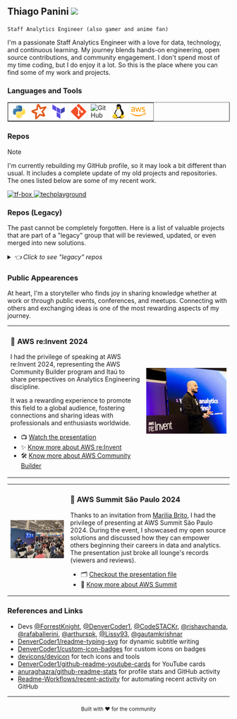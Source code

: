 ## Thiago Panini <a href="https://www.gautamkrishnar.com/"><img src="https://media.giphy.com/media/hvRJCLFzcasrR4ia7z/giphy.gif" width="5%"></a>

`Staff Analytics Engineer (also gamer and anime fan)`

I'm a passionate Staff Analytics Engineer with a love for data, technology, and continuous learning. My journey blends hands-on engineering, open source contributions, and community engagement. I don't spend most of my time coding, but I do enjoy it a lot. So this is the place where you can find some of my work and projects.

### Languages and Tools

<table border="1" cellspacing="0" cellpadding="0">
  <tr>
    <td style="border: 1";>
      <img align="left" alt="Python" width="35px" style="padding-right:10px;" src="https://raw.githubusercontent.com/devicons/devicon/master/icons/python/python-original.svg"/>
      <img align="left" alt="Spark" width="35px" style="padding-right:10px;" src="https://raw.githubusercontent.com/devicons/devicon/6910f0503efdd315c8f9b858234310c06e04d9c0/icons/apachespark/apachespark-original.svg"/>
      <img align="left" alt="Terraform" width="35px" style="padding-right:10px;" src="https://raw.githubusercontent.com/devicons/devicon/master/icons/terraform/terraform-original.svg"/>
      <img align="left" alt="Git" width="35px" style="padding-right:10px;" src="https://raw.githubusercontent.com/devicons/devicon/master/icons/git/git-original.svg"/>
      <img align="left" alt="GitHub" width="35px" style="padding-right:10px;" src="https://user-images.githubusercontent.com/3369400/139447912-e0f43f33-6d9f-45f8-be46-2df5bbc91289.png"/>
      <img align="left" alt="Linux" width="35px" style="padding-right:10px;" src="https://raw.githubusercontent.com/devicons/devicon/master/icons/linux/linux-original.svg"/>
      <img align="left" alt="AWS" width="35px" style="padding-right:10px;" src="https://raw.githubusercontent.com/devicons/devicon/6910f0503efdd315c8f9b858234310c06e04d9c0/icons/amazonwebservices/amazonwebservices-plain-wordmark.svg"/>
    </td>
  </tr>
</table>

### Repos

>[!NOTE]
> I'm currently rebuilding my GitHub profile, so it may look a bit different than usual. It includes a complete update of my old projects and repositories. The ones listed below are some of my recent work.

<p align="left">

  <a href="https://github.com/ThiagoPanini/tfbox">
    <img width="278" src="https://denvercoder1-github-readme-stats.vercel.app/api/pin/?username=ThiagoPanini&repo=tfbox&theme=transparent&hide_border=false" alt="tf-box">
  </a>

  <a href="https://github.com/ThiagoPanini/tech-playground">
    <img width="278" src="https://denvercoder1-github-readme-stats.vercel.app/api/pin/?username=ThiagoPanini&repo=tech-playground&theme=transparent&hide_border=false" alt="techplayground">
  </a>  
       
</p>


### Repos (Legacy)

The past cannot be completely forgotten. Here is a list of valuable projects that are part of a "legacy" group that will be reviewed, updated, or even merged into new solutions.

<details>
  <summary><i>👈 Click to see "legacy" repos</i></summary>
<br />
<p align="left">

  <a href="https://github.com/ThiagoPanini/datadelivery">
    <img width="278" src="https://denvercoder1-github-readme-stats.vercel.app/api/pin/?username=ThiagoPanini&repo=terraglue&theme=transparent&hide_border=false" alt="terraglue">
  </a>

  <a href="https://github.com/ThiagoPanini/pynvest">
    <img width="278" src="https://denvercoder1-github-readme-stats.vercel.app/api/pin/?username=ThiagoPanini&repo=pynvest&theme=transparent&hide_border=false" alt="pynvest">
  </a>

  <a href="https://github.com/ThiagoPanini/pynvest-tools">
    <img width="278" src="https://denvercoder1-github-readme-stats.vercel.app/api/pin/?username=ThiagoPanini&repo=pynvest-tools&theme=transparent&hide_border=false" alt="pynvest">
  </a>

  <a href="https://github.com/ThiagoPanini/terraglue">
    <img width="278" src="https://denvercoder1-github-readme-stats.vercel.app/api/pin/?username=ThiagoPanini&repo=terraglue&theme=transparent&hide_border=false" alt="terraglue">
  </a>

  <a href="https://github.com/ThiagoPanini/sparksnake">
    <img width="278" src="https://denvercoder1-github-readme-stats.vercel.app/api/pin/?username=ThiagoPanini&repo=sparksnake&theme=transparent&hide_border=false" alt="sparksnake">
  </a>

  <a href="https://github.com/ThiagoPanini/cloudgeass">
    <img width="278" src="https://denvercoder1-github-readme-stats.vercel.app/api/pin/?username=ThiagoPanini&repo=cloudgeass&theme=transparent&hide_border=false" alt="cloudgeass">
  </a>
       
</p>

<a href="https://github.com/ThiagoPanini?tab=repositories&sort=stargazers">
  <img alt="All Repositories" title="All Repositories" src="https://custom-icon-badges.demolab.com/badge/-Click to see more-1F222E?style=for-the-badge&logoColor=white&logo=repo"/>
</a>

</details>

### Public Appearences

At heart, I'm a storyteller who finds joy in sharing knowledge whether at work or through public events, conferences, and meetups. Connecting with others and exchanging ideas is one of the most rewarding aspects of my journey.

<table border="0" cellspacing="0" cellpadding="0">
  <tr>
    <td style="border: 0";>
      <h3>🎤 AWS re:Invent 2024</h3>  
      <p>
        I had the privilege of speaking at AWS re:Invent 2024, representing the AWS Community Builder program and Itaú to share perspectives on Analytics Engineering discipline. 
      </p>
      <p>
        It was a rewarding experience to promote this field to a global audience, fostering connections and sharing ideas with professionals and enthusiasts worldwide.
      </p>
      <ul>
        <li>
          📺 <a href="https://www.youtube.com/channel/UCzmXzz_VR0Li8-YOvWN_t3g">Watch the presentation</a>
        </li>
        <li>
          ✨ <a href="https://reinvent.awsevents.com/">Know more about AWS re:Invent</a>
        </li>
        <li>
          🛠️ <a href="https://builder.aws.com/connect/community/community-builders">Know more about AWS Community Builder</a>
        </li>
      </ul>
    </td>
    <td style="border: 0";>
      <img width="1000" src="https://github.com/ThiagoPanini/ThiagoPanini/blob/main/assets/reinvent-speaker.jpeg?raw=true" />
    </td>
  </tr>
</table>

<table border="0" cellspacing="0" cellpadding="0">
  <tr>
    <td style="border: 0";>
      <img width="1000" src="https://github.com/ThiagoPanini/ThiagoPanini/blob/main/assets/aws-summit-2024-v4.jpeg?raw=true" />
    </td>
    <td style="border: 0";>
      <h3>🎤 AWS Summit São Paulo 2024</h3>  
      <p>
        Thanks to an invitation from <a href="https://www.linkedin.com/in/mariliabrito/">Marilia Brito</a>, I had the privilege of presenting at AWS Summit São Paulo 2024. During the event, I showcased my open source solutions and discussed how they can empower others beginning their careers in data and analytics. The presentation just broke all lounge's records (viewers and reviews).
      </p>
      <ul>
        <li>
          🗂️ <a href="https://github.com/ThiagoPanini/panini-tech-stories/blob/main/terraform/terraform-aws-analytics-v2.pptx">Checkout the presentation file</a>
        </li>
        <li>
          📌 <a href="https://aws.amazon.com/pt/events/summits/sao-paulo/">Know more about AWS Summit</a>
        </li>
      </ul>
    </td>
  </tr>
</table>


### References and Links
   
- Devs [@ForrestKnight](https://github.com/forrestknight), [@DenverCoder1](https://github.com/DenverCoder1), [@CodeSTACKr](https://github.com/codeSTACKr), [@rishavchanda](https://github.com/rishavchanda), [@rafaballerini](https://github.com/rafaballerini), [@arthurspk](https://github.com/arthurspk), [@Lissy93](https://github.com/Lissy93), [@gautamkrishnar](https://github.com/gautamkrishnar)
- [DenverCoder1/readme-typing-svg](https://github.com/DenverCoder1/readme-typing-svg) for dynamic subtitle writing
- [DenverCoder1/custom-icon-badges](https://github.com/DenverCoder1/custom-icon-badges) for custom icons on badges
- [devicons/devicon](https://github.com/devicons/devicon) for tech icons and tools
- [DenverCoder1/github-readme-youtube-cards](https://github.com/DenverCoder1/github-readme-youtube-cards) for YouTube cards
- [anuraghazra/github-readme-stats](https://github.com/anuraghazra/github-readme-stats) for profile stats and GitHub activity
- [Readme-Workflows/recent-activity](https://github.com/Readme-Workflows/recent-activity) for automating recent activity on GitHub

---

<div align="center">
  <sub>Built with ❤️ for the community</sub>
</div>